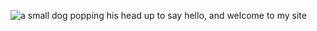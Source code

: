 ![a small dog popping his head up to say hello, and welcome to my site](https://media.giphy.com/media/bcKmIWkUMCjVm/giphy.gif)